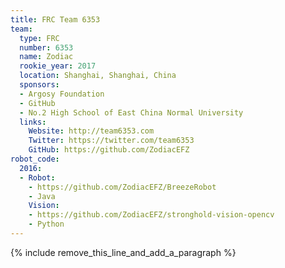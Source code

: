 ```yaml
---
title: FRC Team 6353
team:
  type: FRC
  number: 6353
  name: Zodiac
  rookie_year: 2017
  location: Shanghai, Shanghai, China
  sponsors:
  - Argosy Foundation
  - GitHub
  - No.2 High School of East China Normal University
  links:
    Website: http://team6353.com
    Twitter: https://twitter.com/team6353
    GitHub: https://github.com/ZodiacEFZ
robot_code:
  2016:
  - Robot:
    - https://github.com/ZodiacEFZ/BreezeRobot
    - Java
    Vision:
    - https://github.com/ZodiacEFZ/stronghold-vision-opencv
    - Python
---
```


{% include remove_this_line_and_add_a_paragraph %}
